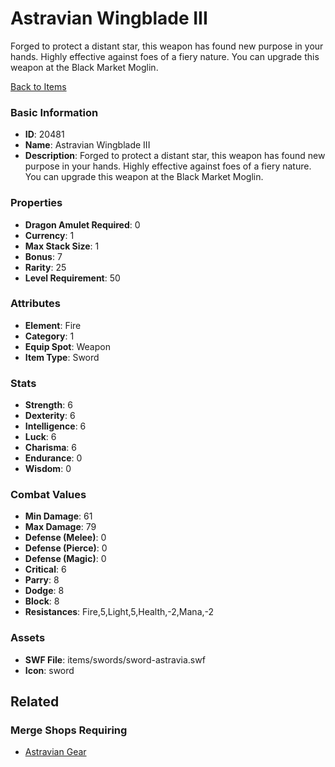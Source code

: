 # Astravian Wingblade III

Forged to protect a distant star, this weapon has found new purpose in your hands. Highly effective against foes of a fiery nature. You can upgrade this weapon at the Black Market Moglin.

[Back to Items](../items.md)

### Basic Information

- **ID**: 20481
- **Name**: Astravian Wingblade III
- **Description**: Forged to protect a distant star, this weapon has found new purpose in your hands. Highly effective against foes of a fiery nature. You can upgrade this weapon at the Black Market Moglin.

### Properties

- **Dragon Amulet Required**: 0
- **Currency**: 1
- **Max Stack Size**: 1
- **Bonus**: 7
- **Rarity**: 25
- **Level Requirement**: 50

### Attributes

- **Element**: Fire
- **Category**: 1
- **Equip Spot**: Weapon
- **Item Type**: Sword

### Stats

- **Strength**: 6
- **Dexterity**: 6
- **Intelligence**: 6
- **Luck**: 6
- **Charisma**: 6
- **Endurance**: 0
- **Wisdom**: 0

### Combat Values

- **Min Damage**: 61
- **Max Damage**: 79
- **Defense (Melee)**: 0
- **Defense (Pierce)**: 0
- **Defense (Magic)**: 0
- **Critical**: 6
- **Parry**: 8
- **Dodge**: 8
- **Block**: 8
- **Resistances**: Fire,5,Light,5,Health,-2,Mana,-2

### Assets

- **SWF File**: items/swords/sword-astravia.swf
- **Icon**: sword

## Related

### Merge Shops Requiring

- [Astravian Gear](../merge-shops/357-astravian-gear.md)

